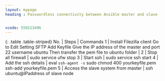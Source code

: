 ```yaml
---
layout: mypage
heading : Passwordless connectivity between Ansible master and slave


vcode: 556523496
---
```

{: .table .table-striped}
No. | Steps | Commands 
1 | Install Filezilla client Go to Edit Setting SFTP Add Keyfile Give the IP address of the master and port 22 username ubuntu Then transfer the pem file to ubuntu folder | 
2 | Stop all  firewall | sudo service ufw stop
3 | Start ssh | sudo service ssh start
4 | Add the ssh details | eval `ssh-agent -s` sudo chmod 400 yourkeyfile.pem ssh-add yourkeyfile.pem 
5 | Access the slave system from master | ssh ubuntu@IPaddress of slave node

